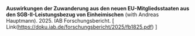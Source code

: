 **Auswirkungen der Zuwanderung aus den neuen EU-Mitgliedsstaaten aus den SGB-II-Leistungsbezug von Einheimischen** 
(with Andreas Hauptmann). 2025. IAB Forschungsbericht. [ Link(https://doku.iab.de/forschungsbericht/2025/fb1825.pdf) \]
<br/>
<small> </small>
